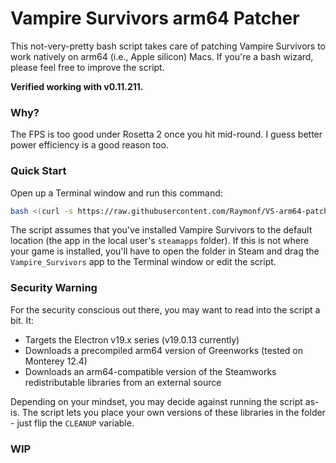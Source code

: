 # Vampire Survivors arm64 Patcher

This not-very-pretty bash script takes care of patching Vampire Survivors to work natively on arm64 (i.e., Apple silicon) Macs. If you're a bash wizard, please feel free to improve the script.

**Verified working with v0.11.211.**

### Why?

The FPS is too good under Rosetta 2 once you hit mid-round. I guess better power efficiency is a good reason too.

### Quick Start

Open up a Terminal window and run this command:

```bash
bash <(curl -s https://raw.githubusercontent.com/Raymonf/VS-arm64-patcher/main/patcher.sh)
```

The script assumes that you've installed Vampire Survivors to the default location (the app in the local user's `steamapps` folder). If this is not where your game is installed, you'll have to open the folder in Steam and drag the `Vampire_Survivors` app to the Terminal window or edit the script.

### Security Warning

For the security conscious out there, you may want to read into the script a bit. It:
* Targets the Electron v19.x series (v19.0.13 currently)
* Downloads a precompiled arm64 version of Greenworks (tested on Monterey 12.4)
* Downloads an arm64-compatible version of the Steamworks redistributable libraries from an external source

Depending on your mindset, you may decide against running the script as-is. The script lets you place your own versions of these libraries in the folder - just flip the `CLEANUP` variable.

### WIP

